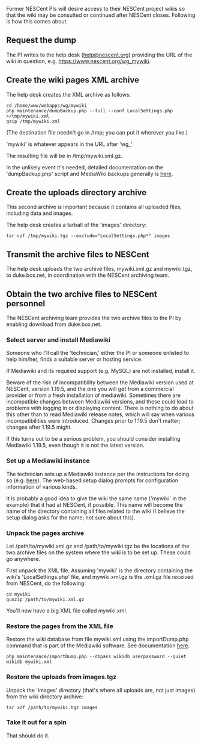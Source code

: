 Former NESCent PIs will desire access to their NESCent project wikis
so that the wiki may be consulted or continued after NESCent closes.
Following is how this comes about.

## Request the dump

The PI writes to the help desk (help@nescent.org) providing the URL of
the wiki in question, e.g. https://www.nescent.org/wg_mywiki.

## Create the wiki pages XML archive

The help desk creates the XML archive as follows:

    cd /home/www/webapps/wg/mywiki 
    php maintenance/dumpBackup.php --full --conf LocalSettings.php >/tmp/mywiki.xml
    gzip /tmp/mywiki.xml

   (The destination file needn't go in /tmp; you can put it wherever you like.)

'mywiki' is whatever appears in the URL after 'wg_'.

The resulting file will be in /tmp/mywiki.xml.gz.

In the unlikely event it's needed, detailed documentation on the 'dumpBackup.php' script and MediaWiki
backups generally is [here](https://www.mediawiki.org/wiki/Manual:Backing_up_a_wiki).

## Create the uploads directory archive

This second archive is important because it contains all uploaded
files, including data and images.

The help desk creates a tarball of the 'images' directory:

    tar czf /tmp/mywiki.tgz --exclude="LocalSettings.php*" images

## Transmit the archive files to NESCent

The help desk uploads the two archive files, mywiki.xml.gz and
mywiki.tgz, to duke.box.net, in coordination with the NESCent archiving team.

## Obtain the two archive files to NESCent personnel

The NESCent archiving team provides the two archive files to the PI by
enabling download from duke.box.net.

### Select server and install Mediawiki 

Someone who I'll call the 'technician,' either the PI or someone
enlisted to help him/her, finds a suitable server or hosting service.

If Mediawiki and its required support (e.g. MySQL) are not installed, install it.

Beware of the risk of incompatibility between the Mediawiki
version used at NESCent, version 1.19.5, and the one you will get from
a commercial provider or from a fresh installation of mediawiki.
Sometimes there are incompatible changes between Mediawiki versions,
and these could lead to problems with logging in or displaying
content.  There is nothing to do about this other than to read
Mediawiki release notes, which will say when various incompatibilities
were introduced.  Changes prior to 1.19.5 don't matter; changes after
1.19.5 might.

If this turns out to be a serious problem, you should consider
installing Mediawiki 1.19.5, even though it is not the latest version.

### Set up a Mediawiki instance

The technician sets up a Mediawiki instance per the instructions for doing so (e.g. [here](https://www.mediawiki.org/wiki/Manual:Installation_guide)).
The web-based setup dialog prompts for configuration information of
various kinds.

It is probably a good idea to give the wiki the same name ('mywiki' in the example) that it had at NESCent,
if possible.  This name will become the name of the directory
containing all files related to the wiki (I believe the setup dialog asks for the name; not sure about this).

### Unpack the pages archive

Let /path/to/mywiki.xml.gz and /path/to/mywiki.tgz be the locations of
the two archive files on the system where the wiki is to be set up.
These could go anywhere.

First unpack the XML file.  Assuming 'mywiki' is the directory
containing the wiki's 'LocalSettings.php' file, and mywiki.xml.gz is the .xml.gz
file received from NESCent, do the following:

    cd mywiki
    gunzip /path/to/mywiki.xml.gz

You'll now have a big XML file called mywiki.xml.

### Restore the pages from the XML file

Restore the wiki database from file mywiki.xml using the importDump.php command that is part of the Mediawiki software.  See documentation [here](https://www.mediawiki.org/wiki/Manual:Importing_XML_dumps).

    php maintenance/importDump.php --dbpass wikidb_userpassword --quiet wikidb mywiki.xml

### Restore the uploads from images.tgz

Unpack the 'images' directory (that's where all uploads are, not just images) from the wiki directory archive:

    tar xzf /path/to/mywiki.tgz images

### Take it out for a spin

That should do it.
